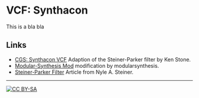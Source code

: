  # VCF: Synthacon
 This is a bla bla





 
 ## Links

* [CGS: Synthacon VCF](https://www.elby-designs.com/webtek/cgs/cgs35/cgs35_syntha_vcf.html) Adaption of the Steiner-Parker filter by Ken Stone.
* [Modular-Synthesis Mod](https://modularsynthesis.com/cgs/steiner_vcf/steiner_vcf.htm) modification by modularsynthesis.
* [Steiner-Parker Filter](http://yusynth.net/archives/ElectronicDesign/N-Steiner-VCF-1974.pdf) Article from Nyle A. Steiner.

---
[![CC BY-SA](https://licensebuttons.net/l/by-sa/3.0/88x31.png)](https://creativecommons.org/licenses/by-sa/4.0/)

